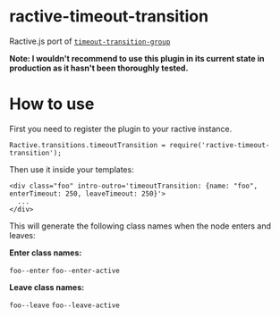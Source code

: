 # ractive-timeout-transition
Ractive.js port of [`timeout-transition-group`](https://github.com/Khan/react-components/blob/master/js/timeout-transition-group)

**Note: I wouldn't recommend to use this plugin in its current state in production as it hasn't been thoroughly tested.**

# How to use

First you need to register the plugin to your ractive instance.

```
Ractive.transitions.timeoutTransition = require('ractive-timeout-transition');
```

Then use it inside your templates:

```
<div class="foo" intro-outro='timeoutTransition: {name: "foo", enterTimeout: 250, leaveTimeout: 250}'>
  ...
</div>
```

This will generate the following class names when the node enters and leaves:

**Enter class names:**

`foo--enter` `foo--enter-active`

**Leave class names:**

`foo--leave` `foo--leave-active`

